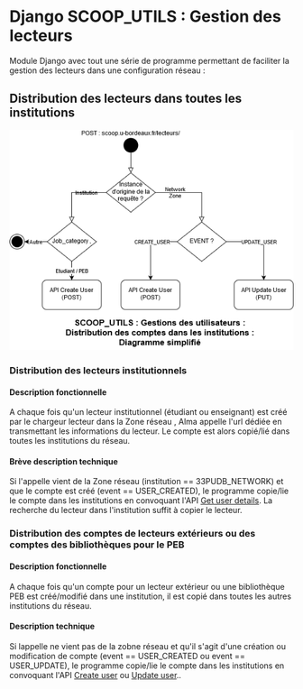 # Django SCOOP_UTILS : Gestion des lecteurs
Module Django avec tout une série de programme permettant de faciliter la gestion des lecteurs dans une configuration réseau :
## Distribution des lecteurs dans toutes les institutions 
![](diagramme.png)
### Distribution des lecteurs institutionnels
#### Description fonctionnelle
A chaque fois qu'un lecteur institutionnel (étudiant ou enseignant) est créé par le chargeur lecteur dans la Zone réseau , Alma appelle l'url dédiée en transmettant les informations du lecteur. Le compte est alors copié/lié dans toutes les institutions du réseau.
#### Brève description technique
Si l'appelle vient de la Zone réseau (institution == 33PUDB_NETWORK) et que le compte est créé (event == USER_CREATED), le programme copie/lie le compte dans les institutions en convoquant l'API [Get user details](https://developers.exlibrisgroup.com/alma/apis/docs/users/R0VUIC9hbG1hd3MvdjEvdXNlcnMve3VzZXJfaWR9/). La recherche du lecteur dans l'institution suffit à copier le lecteur.
### Distribution des comptes de lecteurs extérieurs ou des comptes des bibliothèques pour le PEB
#### Description fonctionnelle
A chaque fois qu'un compte pour un lecteur extérieur ou une bibliothèque PEB est créé/modifié dans une institution, il est copié dans toutes les autres institutions du réseau.
#### Description technique
Si lappelle ne vient pas de la zobne réseau et qu'il s'agit d'une création ou modification de compte (event == USER_CREATED ou event == USER_UPDATE), le programme copie/lie le compte dans les institutions en convoquant l'API [Create user](https://developers.exlibrisgroup.com/alma/apis/docs/users/UE9TVCAvYWxtYXdzL3YxL3VzZXJz/) ou [Update user](https://developers.exlibrisgroup.com/alma/apis/docs/users/UFVUIC9hbG1hd3MvdjEvdXNlcnMve3VzZXJfaWR9/)..
